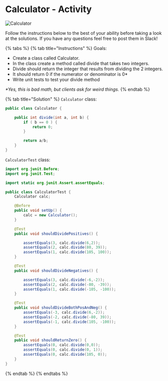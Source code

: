 # Calculator - Activity

![Calculator](../../../.gitbook/assets/image%20%2850%29.png)

Follow the instructions below to the best of your ability before taking a look at the solutions. If you have any questions feel free to post them in Slack! 

{% tabs %}
{% tab title="Instructions" %}
Goals:

* Create a class called Calculator.
* In the class create a method called divide that takes two integers.
* Divide should return the integer that results from dividing the 2 integers.
* It should return 0 if the numerator or denominator is 0\*
* Write unit tests to test your divide method

_\*Yes, this is bad math, but clients ask for weird things._
{% endtab %}

{% tab title="Solution" %}
`Calculator` class:

```java
public class Calculator {

    public int divide(int a, int b) {
        if ( b == 0 ) {
            return 0;
        }

        return a/b;
    }
}
```

`CalculatorTest` class:

```java
import org.junit.Before;
import org.junit.Test;

import static org.junit.Assert.assertEquals;

public class CalculatorTest {
    Calculator calc;

    @Before
    public void setUp() {
        calc = new Calculator();
    }

    @Test
    public void shouldDividePositives() {

        assertEquals(3, calc.divide(6,2));
        assertEquals(2, calc.divide(80, 39));
        assertEquals(1, calc.divide(105, 100));
    }

    @Test
    public void shouldDivideNegatives() {

        assertEquals(3, calc.divide(-6,-2));
        assertEquals(2, calc.divide(-80, -39));
        assertEquals(1, calc.divide(-105, -100));
    }

    @Test
    public void shouldDivideBothPosAndNeg() {
        assertEquals(-3, calc.divide(6,-2));
        assertEquals(-2, calc.divide(-80, 39));
        assertEquals(-1, calc.divide(105, -100));
    }

    @Test
    public void shouldReturnZero() {
        assertEquals(0, calc.divide(0,0));
        assertEquals(0, calc.divide(0, 1));
        assertEquals(0, calc.divide(105, 0));
    }
}
```
{% endtab %}
{% endtabs %}

 


